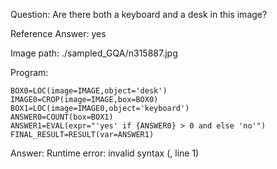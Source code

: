 Question: Are there both a keyboard and a desk in this image?

Reference Answer: yes

Image path: ./sampled_GQA/n315887.jpg

Program:

```
BOX0=LOC(image=IMAGE,object='desk')
IMAGE0=CROP(image=IMAGE,box=BOX0)
BOX1=LOC(image=IMAGE0,object='keyboard')
ANSWER0=COUNT(box=BOX1)
ANSWER1=EVAL(expr="'yes' if {ANSWER0} > 0 and else 'no'")
FINAL_RESULT=RESULT(var=ANSWER1)
```
Answer: Runtime error: invalid syntax (<string>, line 1)

